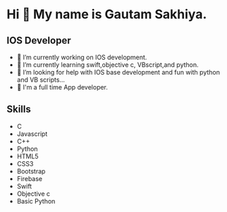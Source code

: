 # Hi 👋 My name is  Gautam Sakhiya.

## IOS Developer

- 🔭 I’m currently working on IOS development.
- 🌱 I’m currently learning swift,objective c, VBscript,and python.
- 🤔 I’m looking for help with IOS base development and fun with python and VB scripts...
- 💬 I'm a full time App developer.

## Skills

- C 
- Javascript
- C++ 
- Python
- HTML5
- CSS3
- Bootstrap
- Firebase
- Swift
- Objective c
- Basic Python

  

